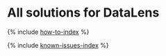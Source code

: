 # All solutions for DataLens

{% include [how-to-index](how-to/index.md) %}

{% include [known-issues-index](known-issues/index.md) %}

